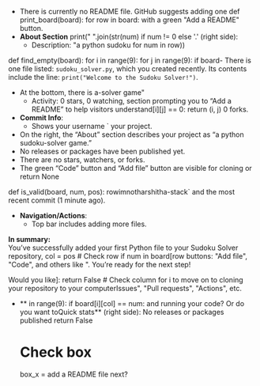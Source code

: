   - There is currently no README file. GitHub suggests adding one
def print_board(board):
    for row in board:
 with a green "Add a README" button.
- **About Section**        print(" ".join(str(num) if num != 0 else '.' (right side):
  - Description: "a python sudoku for num in row))

def find_empty(board):
    for i in range(9):
        for j in range(9):
            if board- There is one file listed: `sudoku_solver.py`, which you created recently. Its contents include the line: `print("Welcome to the Sudoku Solver!")`.
- At the bottom, there is a-solver game"
  - Activity: 0 stars, 0 watching, section prompting you to “Add a README” to help visitors understand[i][j] == 0:
                return (i, j)
 0 forks.
- **Commit Info**:
  - Shows your username ` your project.
- On the right, the “About” section describes your project as “a python sudoku-solver game.”
- No releases or packages have been published yet.
- There are no stars, watchers, or forks.
- The green “Code” button and “Add file” button are visible for cloning or    return None

def is_valid(board, num, pos):
    rowimnotharshitha-stack` and the most recent commit (1 minute ago).
- **Navigation/Actions**:
  - Top bar includes adding more files.

**In summary:**  
You’ve successfully added your first Python file to your Sudoku Solver repository, col = pos
    # Check row
    if num in board[row buttons: "Add file", "Code", and others like ". You’re ready for the next step!

Would you like]:
        return False
    # Check column
    for i to move on to cloning your repository to your computerIssues", "Pull requests", "Actions", etc.
- ** in range(9):
        if board[i][col] == num:
 and running your code? Or do you want toQuick stats** (right side): No releases or packages published            return False
    # Check box
    box_x = add a README file next?
